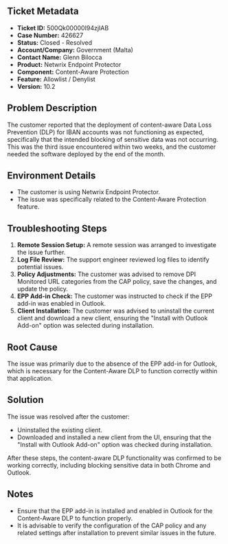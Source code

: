 ## Ticket Metadata
- **Ticket ID:** 500Qk00000I94zjIAB
- **Case Number:** 426627
- **Status:** Closed - Resolved
- **Account/Company:** Government (Malta)
- **Contact Name:** Glenn Bilocca
- **Product:** Netwrix Endpoint Protector
- **Component:** Content-Aware Protection
- **Feature:** Allowlist / Denylist
- **Version:** 10.2

## Problem Description
The customer reported that the deployment of content-aware Data Loss Prevention (DLP) for IBAN accounts was not functioning as expected, specifically that the intended blocking of sensitive data was not occurring. This was the third issue encountered within two weeks, and the customer needed the software deployed by the end of the month.

## Environment Details
- The customer is using Netwrix Endpoint Protector.
- The issue was specifically related to the Content-Aware Protection feature.

## Troubleshooting Steps
1. **Remote Session Setup:** A remote session was arranged to investigate the issue further.
2. **Log File Review:** The support engineer reviewed log files to identify potential issues.
3. **Policy Adjustments:** The customer was advised to remove DPI Monitored URL categories from the CAP policy, save the changes, and update the policy.
4. **EPP Add-in Check:** The customer was instructed to check if the EPP add-in was enabled in Outlook.
5. **Client Installation:** The customer was advised to uninstall the current client and download a new client, ensuring the "Install with Outlook Add-on" option was selected during installation.

## Root Cause
The issue was primarily due to the absence of the EPP add-in for Outlook, which is necessary for the Content-Aware DLP to function correctly within that application.

## Solution
The issue was resolved after the customer:
- Uninstalled the existing client.
- Downloaded and installed a new client from the UI, ensuring that the "Install with Outlook Add-on" option was checked during installation.

After these steps, the content-aware DLP functionality was confirmed to be working correctly, including blocking sensitive data in both Chrome and Outlook.

## Notes
- Ensure that the EPP add-in is installed and enabled in Outlook for the Content-Aware DLP to function properly.
- It is advisable to verify the configuration of the CAP policy and any related settings after installation to prevent similar issues in the future.